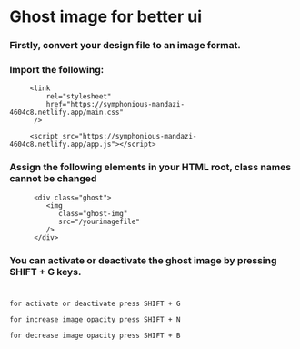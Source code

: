 # Ghost image for better ui

### Firstly, convert your design file to an image format.

### Import the following:

```
     <link
         rel="stylesheet"
         href="https://symphonious-mandazi-4604c8.netlify.app/main.css"
      />

```

```
     <script src="https://symphonious-mandazi-4604c8.netlify.app/app.js"></script>
```

### Assign the following elements in your HTML root, class names cannot be changed

```
      <div class="ghost">
         <img
            class="ghost-img"
            src="/yourimagefile"
         />
      </div>
```

### You can activate or deactivate the ghost image by pressing SHIFT + G keys.

#

`for activate or deactivate press SHIFT + G`

`for increase image opacity press SHIFT + N`

`for decrease image opacity press SHIFT + B`
